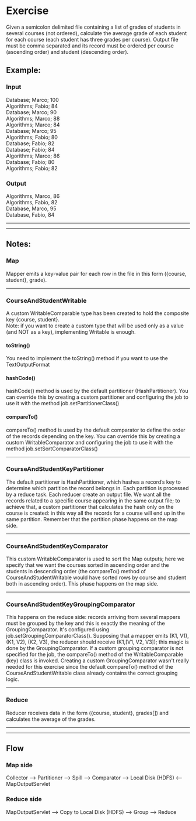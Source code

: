 # Exercise #

Given a semicolon delimited file containing a list of grades of students in several courses (not ordered), calculate the average grade of each student for each course (each student has three grades per course). Output file must be comma separated and its record must be ordered per course (ascending order) and student (descending order). 

## Example: ##
### Input ###
  Database; Marco; 100  
  Algorithms; Fabio; 84  
  Database; Marco; 90  
  Algorithms; Marco; 88  
  Algorithms; Marco; 84  
  Database; Marco; 95  
  Algorithms; Fabio; 80  
  Database; Fabio; 82  
  Database; Fabio; 84  
  Algorithms; Marco; 86  
  Database; Fabio; 80  
  Algorithms; Fabio; 82  
  
### Output ###
  Algorithms, Marco, 86  
  Algorithms, Fabio, 82  
  Database, Marco, 95  
  Database, Fabio, 84
  
- - - - 
- - - - 

## Notes: ##
### Map ###
Mapper emits a key-value pair for each row in the file in this form ({course, student}, grade).
- - - - 

### CourseAndStudentWritable ###
A custom WritableComparable type has been created to hold the composite key {course, student}.  
Note: if you want to create a custom type that will be used only as a value (and NOT as a key), implementing Writable is enough. 

#### toString() ####
You need to implement the toString() method if you want to use the TextOutputFormat

#### hashCode() ####
hashCode() method is used by the default partitioner (HashPartitioner). You can override this by creating a custom partitioner and configuring the job to use it with the method job.setPartitionerClass()

#### compareTo() ####
compareTo() method is used by the default comparator to define the order of the records depending on the key. You can override this by creating a custom WritableComparator and configuring the job to use it with the method job.setSortComparatorClass()
- - - - 

### CourseAndStudentKeyPartitioner ###
The default partitioner is HashPartitioner, which hashes a record’s key to determine which partition the record belongs in. Each partition is processed by a reduce task. Each reducer create an output file.
We want all the records related to a specific course appearing in the same output file; to achieve that, a custom partitioner that calculates the hash only on the course is created: in this way all the records for a course will end up in the same partition.
Remember that the partition phase happens on the map side. 
- - - -

### CourseAndStudentKeyComparator ###
This custom WritableComparator is used to sort the Map outputs; here we specify that we want the courses sorted in ascending order and the students in descending order (the compareTo() method of CourseAndStudentWritable would have sorted rows by course and student both in ascending order).
This phase happens on the map side.
- - - -

### CourseAndStudentKeyGroupingComparator ###
This happens on the reduce side: records arriving from several mappers must be grouped by the key and this is exactly the meaning of the GroupingComparator. It's configured using job.setGroupingComparatorClass().
Supposing that a mapper emits (K1, V1), (K1, V2), (K2, V3), the reducer should receive (K1,[V1, V2, V3]); this magic is done by the GroupingComparator.
If a custom grouping comparator is not specified for the job, the compareTo() method of the WritableComparable (key) class is invoked. 
Creating a custom GroupingComparator wasn't really needed for this exercise since the default compareTo() method of the CourseAndStudentWritable class already contains the correct grouping logic.   
- - - -

### Reduce ###
Reducer receives data in the form ({course, student}, grades[]) and calculates the average of the grades.  
  
    
- - - -
- - - -

## Flow ##
### Map side ###
Collector --> Partitioner --> Spill --> Comparator --> Local Disk (HDFS) <-- MapOutputServlet
### Reduce side ###
MapOutputServlet --> Copy to Local Disk (HDFS) --> Group --> Reduce




